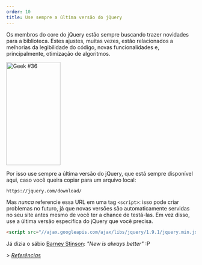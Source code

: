 ```yaml
---
order: 10
title: Use sempre a última versão do jQuery
---
```


Os membros do core do jQuery estão sempre buscando trazer novidades para a biblioteca. Estes ajustes, muitas vezes, estão relacionados a melhorias da legibilidade do código, novas funcionalidades e, principalmente, otimização de algoritmos.

<div class="img-right">
  <img id="geek-36" class="icos-geek" src="https://browserdiet.com/assets/img/36.png" alt="Geek #36" width="144" height="275" />
</div>

Por isso use sempre a última versão do jQuery, que está sempre disponível aqui, caso você queira copiar para um arquivo local:

```html
https://jquery.com/download/
```

Mas _nunca_ referencie essa URL em uma tag `<script>`: isso pode criar problemas no futuro, já que novas versões são automaticamente servidas no seu site antes mesmo de você ter a chance de testá-las. Em vez disso, use a última versão específica do jQuery que você precisa.

```html
<script src="//ajax.googleapis.com/ajax/libs/jquery/1.9.1/jquery.min.js"></script>
```

Já dizia o sábio [Barney Stinson](/img/new-is-always-better.gif): *"New is always better"* :P

*> [Referências](https://github.com/zenorocha/browser-diet/wiki/References#always-use-the-latest-version-of-jquery)*
